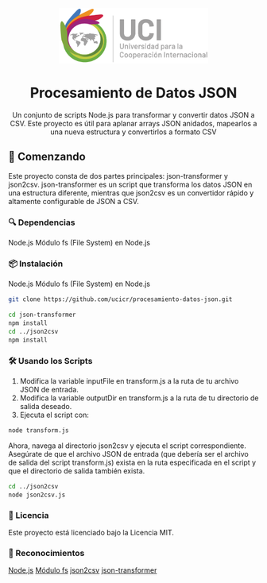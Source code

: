 <p align="center">
  <img width="300" src="./uci-logo.png" alt="Universidad para la Cooperación Internacional">
  <h1 align="center">Procesamiento de Datos JSON</h1>
  <p align="center">Un conjunto de scripts Node.js para transformar y convertir datos JSON a CSV. Este proyecto es útil para aplanar arrays JSON anidados, mapearlos a una nueva estructura y convertirlos a formato CSV</p>
</p>

## 🚀 Comenzando

Este proyecto consta de dos partes principales: json-transformer y json2csv. json-transformer es un script que transforma los datos JSON en una estructura diferente, mientras que json2csv es un convertidor rápido y altamente configurable de JSON a CSV.

### 🔍 Dependencias

Node.js
Módulo fs (File System) en Node.js

### 📦 Instalación

Node.js
Módulo fs (File System) en Node.js

```bash
git clone https://github.com/ucicr/procesamiento-datos-json.git
```

```bash
cd json-transformer
npm install
cd ../json2csv
npm install
```

### 🛠️ Usando los Scripts

1. Modifica la variable inputFile en transform.js a la ruta de tu archivo JSON de entrada.
2. Modifica la variable outputDir en transform.js a la ruta de tu directorio de salida deseado.
3. Ejecuta el script con:

```bash
node transform.js
```

Ahora, navega al directorio json2csv y ejecuta el script correspondiente. Asegúrate de que el archivo JSON de entrada (que debería ser el archivo de salida del script transform.js) exista en la ruta especificada en el script y que el directorio de salida también exista.

```bash
cd ../json2csv
node json2csv.js
```

### 📄 Licencia

Este proyecto está licenciado bajo la Licencia MIT.

### 🙏 Reconocimientos

[Node.js](https://nodejs.org/en)
[Módulo fs](https://nodejs.org/api/fs.html)
[json2csv](https://github.com/juanjoDiaz/json2csv)
[json-transformer](https://github.com/fonckchain/json-transformer)
